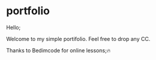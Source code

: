 # portfolio

Hello;

Welcome to my simple portifolio. Feel free to drop any CC.

Thanks to Bedimcode for online lessons;🔥
